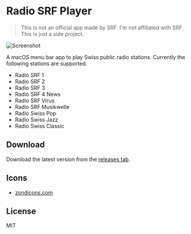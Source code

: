 # Radio SRF Player

> This is not an official app made by SRF. I'm not affiliated with SRF. This is just a side project.

![Screenshot](https://raw.githubusercontent.com/stefanzweifel/radio-srf-menubarapp/master/resources/screenshot.png)

A macOS menu bar app to play Swiss public radio stations. Currently the following stations are supported.

- Radio SRF 1
- Radio SRF 2
- Radio SRF 3
- Radio SRF 4 News
- Radio SRF Virus
- Radio SRF Musikwelle
- Radio Swiss Pop
- Radio Swiss Jazz
- Radio Swiss Classic

## Download

Download the latest version from the [releases tab](https://github.com/stefanzweifel/radio-srf-menubarapp/releases).

## Icons

- [zondicons.com](http://zondicons.com)

## License

MIT
